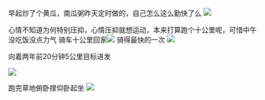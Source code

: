 早起炒了个黄瓜，南瓜粥昨天定时做的，自己怎么这么勤快了么
![](http://upload-images.jianshu.io/upload_images/6904315-be5a88e378784f45.jpg?imageMogr2/auto-orient/strip%7CimageView2/2/w/1080/q/50)

心情不知道为何特别压抑，心情压抑就想运动，本来打算跑个十公里呢，可惜中午没吃饭没点力气
骑车十公里回家![](http://upload-images.jianshu.io/upload_images/6904315-6f5865c2299a2d3f.jpg?imageMogr2/auto-orient/strip%7CimageView2/2/w/1080/q/50)
骑得最快的一次
![](http://upload-images.jianshu.io/upload_images/6904315-d2318d23a636df9a.jpg?imageMogr2/auto-orient/strip%7CimageView2/2/w/1080/q/50)

向着两年前20分钟5公里目标进发

![](http://upload-images.jianshu.io/upload_images/6904315-15e1bf87fae23d86.jpg?imageMogr2/auto-orient/strip%7CimageView2/2/w/1080/q/50)

跑完草地俯卧撑仰卧起坐
![](http://upload-images.jianshu.io/upload_images/6904315-d23c773e40b41611.jpg?imageMogr2/auto-orient/strip%7CimageView2/2/w/1080/q/50)
